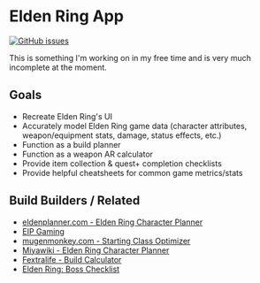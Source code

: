 # Elden Ring App

[![GitHub issues](https://img.shields.io/github/issues/tcd/elden-ring-app)](https://github.com/tcd/elden-ring-app/issues)

This is something I'm working on in my free time and is very much incomplete at the moment.


## Goals

- Recreate Elden Ring's UI 
- Accurately model Elden Ring game data (character attributes, weapon/equipment stats, damage, status effects, etc.)
- Function as a build planner
- Function as a weapon AR calculator
- Provide item collection & quest+ completion checklists
- Provide helpful cheatsheets for common game metrics/stats


## Build Builders / Related

- [eldenplanner.com - Elden Ring Character Planner](https://www.eldenplanner.com/)
- [EIP Gaming](https://eip.gg/elden-ring/build-planner/)
- [mugenmonkey.com - Starting Class Optimizer](https://mugenmonkey.com/eldenring)
- [Miyawiki - Elden Ring Character Planner](https://eldenring.miyawiki.com/elden-ring-character-planner/)
- [Fextralife - Build Calculator](https://eldenring.wiki.fextralife.com/Build+Calculator)
- [Elden Ring: Boss Checklist](https://mapgenie.io/elden-ring/checklists/boss-checklist)
